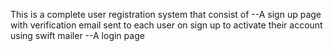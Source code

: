 This is a complete user registration system that consist of 
--A sign up page with verification email sent to each user on sign up to activate their account using swift mailer
--A login page